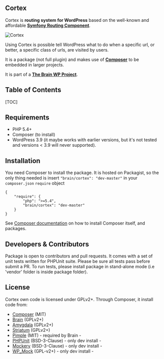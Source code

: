 ## Cortex ##

Cortex is **routing system for WordPress** based on the well-known and affordable [**Symfony Routing Component**][1].

![Cortex][2]

Using Cortex is possible tell WordPress what to do when a specific url, or better, a specific class of urls, are visited by users.

It is a package (not full plugin) and makes use of [**Composer**][3] to be embedded in larger projects.

It is part of a [**The Brain WP Project**][4].

Table of Contents
-----------------

[TOC]

Requirements
------------

 - PHP 5.4+
 - Composer (to install)
 - WordPress 3.9 (it maybe works with earlier versions, but it's not tested and versions < 3.9 will never supported).

Installation
------------

You need Composer to install the package. It is hosted on Packagist, so the only thing needed is insert `"brain/cortex": "dev-master"` in your `composer.json` `require` object

    {
        "require": {
            "php": ">=5.4",
            "brain/cortex": "dev-master"
        }
    }

See [Composer documentation][7] on how to install Composer itself, and packages. 

Developers & Contributors
-------------------------

Package is open to contributors and pull requests. It comes with a set of unit tests written for PHPUnit suite. Please be sure all tests pass before submit a PR. To run tests, please install package in stand-alone mode (i.e 'vendor' folder is inside package folder).

License
-------
Cortex own code is licensed under GPLv2+. Through Composer, it install code from:

 - [Composer][8] (MIT)
 - [Brain][9] (GPLv2+)
 - [Amygdala][10] (GPLv2+)
 - [Striatum][11] (GPLv2+)
 - [Pimple][12] (MIT) - required by Brain -
 - [PHPUnit][13] (BSD-3-Clause) - only dev install -
 - [Mockery][14] (BSD-3-Clause) - only dev install -
 - [WP_Mock][15] (GPL-v2+) - only dev install -


  [1]: http://symfony.com/doc/current/components/routing/introduction.html
  [2]: https://googledrive.com/host/0Bxo4bHbWEkMscmJNYkx6YXctaWM/cortex.png
  [3]: https://getcomposer.org/
  [4]: http://giuseppe-mazzapica.github.io/Brain/
  [5]: http://en.wikipedia.org/wiki/Facade_pattern
  [6]: http://laravel.com/docs/facades
  [7]: https://getcomposer.org/doc/
  [8]: https://getcomposer.org/
  [9]: https://github.com/Giuseppe-Mazzapica/Brain
  [10]: https://github.com/Giuseppe-Mazzapica/Amygdala
  [11]: https://github.com/Giuseppe-Mazzapica/Striatum
  [12]: http://pimple.sensiolabs.org/
  [13]: http://phpunit.de/
  [14]: https://github.com/padraic/mockery
  [15]: https://github.com/10up/wp_mock